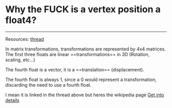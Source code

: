 # Why the FUCK is a vertex position a float4?
---
Resources: [thread](https://forum.unity.com/threads/a-vertex-position-is-a-float4-what-does-the-4th-component-represent.152809/)

In matrix transformations, transformations are represented by 4x4 matrices.
The first three floats are linear ==transformations== in 3D (Rotation, scaling, etc...)

The fourth float is a vector, it is a ==translation== (displacement).

The fourth float is always 1, since a 0 would represent a transformation, discarding the need to use a fourth float.

I mean it is linked in the thread above but heres the wikipedia page
[Get into details](https://en.wikibooks.org/wiki/Cg_Programming/Vertex_Transformations#Structure_of_the_Model_Matrix)